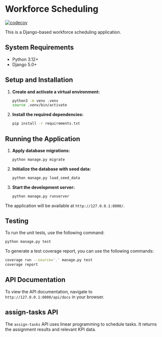 # Workforce Scheduling

[![codecov](https://codecov.io/gh/yenchenLiu/workforce/branch/main/graph/badge.svg)](https://codecov.io/gh/yenchenLiu/workforce)

This is a Django-based workforce scheduling application.

## System Requirements

- Python 3.12+
- Django 5.0+

## Setup and Installation

1.  **Create and activate a virtual environment:**
    ```bash
    python3 -m venv .venv
    source .venv/bin/activate
    ```

2. **Install the required dependencies:**
    ```bash
    pip install -r requirements.txt
    ```

## Running the Application

1.  **Apply database migrations:**
    ```bash
    python manage.py migrate
    ```

2.  **Initialize the database with seed data:**
    ```bash
    python manage.py load_seed_data
    ```

3.  **Start the development server:**
    ```bash
    python manage.py runserver
    ```

The application will be available at `http://127.0.0.1:8000/`.

## Testing

To run the unit tests, use the following command:

```bash
python manage.py test
```

To generate a test coverage report, you can use the following commands:

```bash
coverage run --source='.' manage.py test
coverage report
```

## API Documentation

To view the API documentation, navigate to `http://127.0.0.1:8000/api/docs` in your browser.

## assign-tasks API

The `assign-tasks` API uses linear programming to schedule tasks. It returns the assignment results and relevant KPI data.